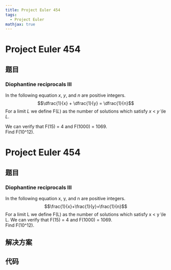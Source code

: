 ```yaml
---
title: Project Euler 454
tags:
  - Project Euler
mathjax: true
---
```

<escape><!-- more --></escape>
    
# Project Euler 454
## 题目
### Diophantine reciprocals III

In the following equation <var>x</var>, <var>y</var>, and <var>n</var> are positive integers.
$$\dfrac{1}{x} + \dfrac{1}{y} = \dfrac{1}{n}$$
For a limit <var>L</var> we define F(<var>L</var>) as the number of solutions which satisfy <var>x</var> < <var>y</var> \le <var>L</var>.

We can verify that F(15) = 4 and F(1000) = 1069.<br />
Find F(10^12).


# Project Euler 454
## 题目
### Diophantine reciprocals III

In the following equation x, y, and n are positive integers.
$$\frac{1}{x}+\frac{1}{y}=\frac{1}{n}$$
For a limit L we define F(L) as the number of solutions which satisfy x < y \le L.
We can verify that F(15) = 4 and F(1000) = 1069.<br>Find F(10^12).


## 解决方案


## 代码


